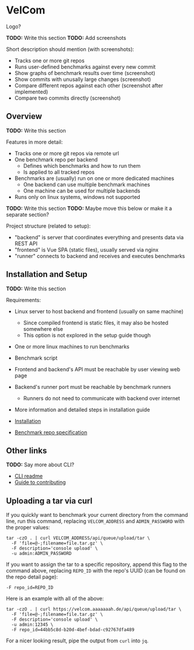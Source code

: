 # VelCom

Logo?

**TODO:** Write this section
**TODO:** Add screenshots

Short description should mention (with screenshots):

- Tracks one or more git repos
- Runs user-defined benchmarks against every new commit
- Show graphs of benchmark results over time (screenshot)
- Show commits with unusally large changes (screenshot)
- Compare different repos against each other (screenshot after implemented)
- Compare two commits directly (screenshot)

## Overview

**TODO:** Write this section

Features in more detail:

- Tracks one or more git repos via remote url
- One benchmark repo per backend
    - Defines which benchmarks and how to run them
    - Is applied to all tracked repos
- Benchmarks are (usually) run on one or more dedicated machines
    - One backend can use multiple benchmark machines
    - One machine can be used for multiple backends
- Runs only on linux systems, windows not supported

**TODO:** Write this section
**TODO:** Maybe move this below or make it a separate section?

Project structure (related to setup):

- "backend" is server that coordinates everything and presents data via REST API
- "frontend" is Vue SPA (static files), usually served via nginx
- "runner" connects to backend and receives and executes benchmarks

## Installation and Setup

**TODO:** Write this section

Requirements:

- Linux server to host backend and frontend (usually on same machine)
    - Since compiled frontend is static files, it may also be hosted somewhere else
    - This option is not explored in the setup guide though
- One or more linux machines to run benchmarks
- Benchmark script

- Frontend and backend's API must be reachable by user viewing web page
- Backend's runner port must be reachable by benchmark runners
    - Runners do not need to communicate with backend over internet
- More information and detailed steps in installation guide

- [Installation](docs/install.md)
- [Benchmark repo specification](docs/bench_repo_specification.md)

## Other links

**TODO:** Say more about CLI?

- [CLI readme](cli/README.md)
- [Guide to contributing](docs/contributing.md)

## Uploading a tar via curl

If you quickly want to benchmark your current directory from the command line,
run this command, replacing `VELCOM_ADDRESS` and `ADMIN_PASSWORD` with the
proper values:

```
tar -czO . | curl VELCOM_ADDRESS/api/queue/upload/tar \
  -F 'file=@-;filename=file.tar.gz' \
  -F description='console upload' \
  -u admin:ADMIN_PASSWORD
```

If you want to assign the tar to a specific repository, append this flag to the
command above, replacing `REPO_ID` with the repo's UUID (can be found on the
repo detail page):

```
-F repo_id=REPO_ID
```

Here is an example with all of the above:

```
tar -czO . | curl https://velcom.aaaaaaah.de/api/queue/upload/tar \
  -F 'file=@-;filename=file.tar.gz' \
  -F description='console upload' \
  -u admin:12345 \
  -F repo_id=44bb5c8d-b20d-4bef-bdad-c92767dfa489
```

For a nicer looking result, pipe the output from `curl` into `jq`.
